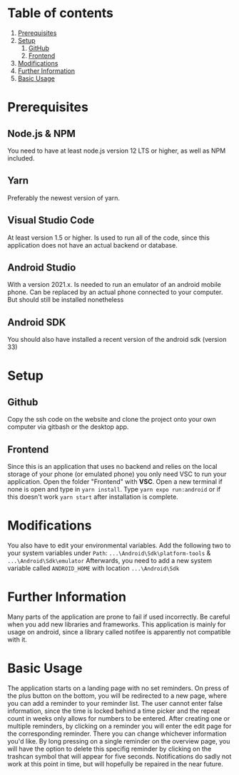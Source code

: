 # Table of contents
1. [Prerequisites](#Prerequisites)
2. [Setup](#Setup)
    1. [GitHub](#Github)
    2. [Frontend](#Frontend)
3. [Modifications](#Modifications)
4. [Further Information](#Further-Information)
5. [Basic Usage](#Basic-Usage)

# Prerequisites

## Node.js & NPM
You need to have at least node.js version 12 LTS or higher, as well as NPM included.

## Yarn
Preferably the newest version of yarn.

## Visual Studio Code
At least version 1.5 or higher. Is used to run all of the code, since this application does not have an actual backend or database.

## Android Studio
With a version 2021.x. Is needed to run an emulator of an android mobile phone. Can be replaced by an actual phone connected to your computer.
But should still be installed nonetheless

## Android SDK
You should also have installed a recent version of the android sdk (version 33)


# Setup

## Github
Copy the ssh code on the website and clone the project onto your own computer via gitbash or the desktop app.

## Frontend
Since this is an application that uses no backend and relies on the local storage of your phone (or emulated phone) you only need VSC to run your
application. Open the folder "Frontend" with **VSC**. Open a new terminal if none is open and type in `yarn install`. 
Type `yarn expo run:android` or if this doesn't work `yarn start` after installation is complete.


# Modifications
You also have to edit your environmental variables. Add the following two to your system variables under `Path`: 
`...\Android\Sdk\platform-tools` & `...\Android\Sdk\emulator`
Afterwards, you need to add a new system variable called `ANDROID_HOME` with location `...\Android\Sdk`


# Further Information
Many parts of the application are prone to fail if used incorrectly. Be careful when you add new libraries and frameworks. This
application is mainly for usage on android, since a library called notifee is apparently not compatible with it. 


# Basic Usage
The application starts on a landing page with no set reminders. On press of the plus button on the bottom, you will be redirected
to a new page, where you can add a reminder to your reminder list. The user cannot enter false information, since the time is locked behind
a time picker and the repeat count in weeks only allows for numbers to be entered. After creating one or multiple reminders, by clicking
on a reminder you will enter the edit page for the corresponding reminder. There you can change whichever information you'd like. By 
long pressing on a single reminder on the overview page, you will have the option to delete this specifig reminder by clicking on the 
trashcan symbol that will appear for five seconds. Notifications do sadly not work at this point in time, but will hopefully be 
repaired in the near future.

